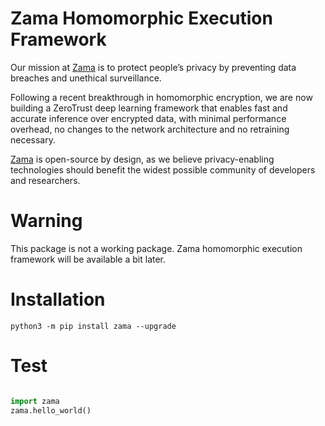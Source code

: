 # Zama Homomorphic Execution Framework

Our mission at [Zama](https://zama.ai) is to protect people’s privacy by preventing data breaches and unethical surveillance.

Following a recent breakthrough in homomorphic encryption, we are now building a ZeroTrust deep learning framework that enables fast and accurate inference over encrypted data, with minimal performance overhead, no changes to the network architecture and no retraining necessary.

[Zama](https://zama.ai) is open-source by design, as we believe privacy-enabling technologies should benefit the widest possible community of developers and researchers.

# Warning

This package is not a working package. Zama homomorphic execution framework will be available a bit later.

# Installation

```
python3 -m pip install zama --upgrade
```

# Test

```python

import zama
zama.hello_world()
```
